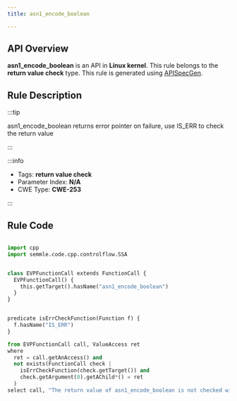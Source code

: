 ```yaml
---
title: asn1_encode_boolean

---
```



## API Overview
**asn1_encode_boolean** is an API in **Linux kernel**. This rule belongs to the **return value check** type. This rule is generated using [APISpecGen](../../tools/APISpecGen).
## Rule Description

:::tip

asn1_encode_boolean returns error pointer on failure, use IS_ERR to check the return value

:::

:::info

- Tags: **return value check**
- Parameter Index: **N/A**
- CWE Type: **CWE-253**

:::

## Rule Code
```python

import cpp
import semmle.code.cpp.controlflow.SSA


class EVPFunctionCall extends FunctionCall {
  EVPFunctionCall() {
    this.getTarget().hasName("asn1_encode_boolean")
  }
}


predicate isErrCheckFunction(Function f) {
  f.hasName("IS_ERR") 
}

from EVPFunctionCall call, ValueAccess ret
where
  ret = call.getAnAccess() and
  not exists(FunctionCall check |
    isErrCheckFunction(check.getTarget()) and
    check.getArgument(0).getAChild*() = ret
  )
select call, "The return value of asn1_encode_boolean is not checked with IS_ERR."
    
```